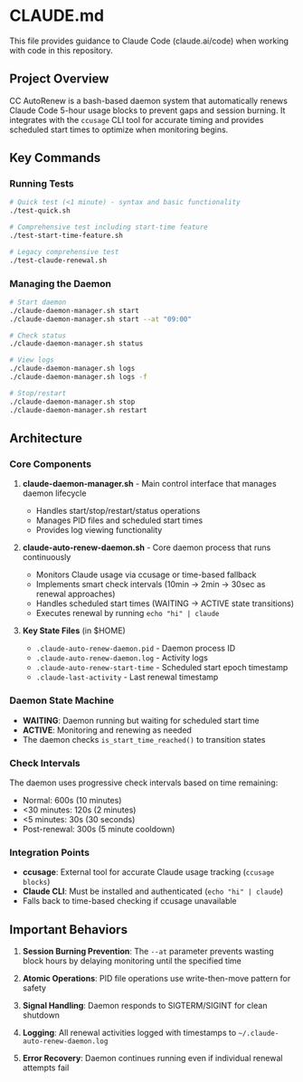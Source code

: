 # CLAUDE.md

This file provides guidance to Claude Code (claude.ai/code) when working with code in this repository.

## Project Overview

CC AutoRenew is a bash-based daemon system that automatically renews Claude Code 5-hour usage blocks to prevent gaps and session burning. It integrates with the `ccusage` CLI tool for accurate timing and provides scheduled start times to optimize when monitoring begins.

## Key Commands

### Running Tests
```bash
# Quick test (<1 minute) - syntax and basic functionality
./test-quick.sh

# Comprehensive test including start-time feature
./test-start-time-feature.sh

# Legacy comprehensive test
./test-claude-renewal.sh
```

### Managing the Daemon
```bash
# Start daemon
./claude-daemon-manager.sh start
./claude-daemon-manager.sh start --at "09:00"

# Check status
./claude-daemon-manager.sh status

# View logs
./claude-daemon-manager.sh logs
./claude-daemon-manager.sh logs -f

# Stop/restart
./claude-daemon-manager.sh stop
./claude-daemon-manager.sh restart
```

## Architecture

### Core Components

1. **claude-daemon-manager.sh** - Main control interface that manages daemon lifecycle
   - Handles start/stop/restart/status operations
   - Manages PID files and scheduled start times
   - Provides log viewing functionality

2. **claude-auto-renew-daemon.sh** - Core daemon process that runs continuously
   - Monitors Claude usage via ccusage or time-based fallback
   - Implements smart check intervals (10min → 2min → 30sec as renewal approaches)
   - Handles scheduled start times (WAITING → ACTIVE state transitions)
   - Executes renewal by running `echo "hi" | claude`

3. **Key State Files** (in $HOME)
   - `.claude-auto-renew-daemon.pid` - Daemon process ID
   - `.claude-auto-renew-daemon.log` - Activity logs
   - `.claude-auto-renew-start-time` - Scheduled start epoch timestamp
   - `.claude-last-activity` - Last renewal timestamp

### Daemon State Machine

- **WAITING**: Daemon running but waiting for scheduled start time
- **ACTIVE**: Monitoring and renewing as needed
- The daemon checks `is_start_time_reached()` to transition states

### Check Intervals

The daemon uses progressive check intervals based on time remaining:
- Normal: 600s (10 minutes)
- <30 minutes: 120s (2 minutes)  
- <5 minutes: 30s (30 seconds)
- Post-renewal: 300s (5 minute cooldown)

### Integration Points

- **ccusage**: External tool for accurate Claude usage tracking (`ccusage blocks`)
- **Claude CLI**: Must be installed and authenticated (`echo "hi" | claude`)
- Falls back to time-based checking if ccusage unavailable

## Important Behaviors

1. **Session Burning Prevention**: The `--at` parameter prevents wasting block hours by delaying monitoring until the specified time

2. **Atomic Operations**: PID file operations use write-then-move pattern for safety

3. **Signal Handling**: Daemon responds to SIGTERM/SIGINT for clean shutdown

4. **Logging**: All renewal activities logged with timestamps to `~/.claude-auto-renew-daemon.log`

5. **Error Recovery**: Daemon continues running even if individual renewal attempts fail